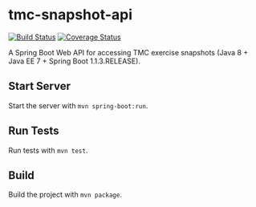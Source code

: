 tmc-snapshot-api
================

[![Build Status](https://travis-ci.org/kesapojat/tmc-snapshot-api.svg?branch=master)](https://travis-ci.org/kesapojat/tmc-snapshot-api/)
[![Coverage Status](https://img.shields.io/coveralls/kesapojat/tmc-snapshot-api.svg)](https://coveralls.io/r/kesapojat/tmc-snapshot-api/)

A Spring Boot Web API for accessing TMC exercise snapshots (Java 8 + Java EE 7 + Spring Boot 1.1.3.RELEASE).

## Start Server

Start the server with `mvn spring-boot:run`.

## Run Tests

Run tests with `mvn test`.

## Build

Build the project with `mvn package`.
